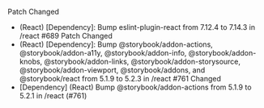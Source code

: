 Patch
Changed
- (React) [Dependency]: Bump eslint-plugin-react from 7.12.4 to 7.14.3 in /react #689
Patch
Changed
- (React) [Dependency]: Bump @storybook/addon-actions, @storybook/addon-a11y, @storybook/addon-info, @storybook/addon-knobs, @storybook/addon-links, @storybook/addon-storysource, @storybook/addon-viewport, @storybook/addons, and @storybook/react from 5.1.9 to 5.2.3 in /react #761
Changed
- [Dependency] (React) Bump @storybook/addon-actions from 5.1.9 to 5.2.1 in /react (#761)
